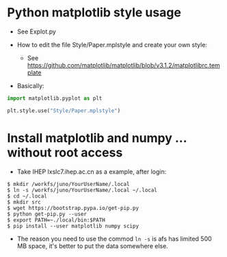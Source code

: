 # Python matplotlib style usage

* See Explot.py

* How to edit the file Style/Paper.mplstyle and create your own style:
    * See https://github.com/matplotlib/matplotlib/blob/v3.1.2/matplotlibrc.template

* Basically: 
```python
import matplotlib.pyplot as plt

plt.style.use("Style/Paper.mplstyle")

```

# Install matplotlib and numpy ... without root access
* Take IHEP lxslc7.ihep.ac.cn as a example, after login:
```shell
$ mkdir /workfs/juno/YourUserName/.local
$ ln -s /workfs/juno/YourUserName/.local ~/.local
$ cd ~/.local
$ mkdir src
$ wget https://bootstrap.pypa.io/get-pip.py
$ python get-pip.py --user
$ export PATH=~./local/bin:$PATH
$ pip install --user matplotlib numpy scipy
```
* The reason you need to use the commod  ```ln -s``` is afs has limited 500 MB space, it's better to put the data somewhere else.
